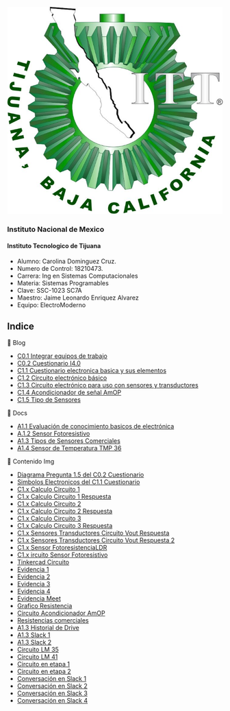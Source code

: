  ![ITT](/Img/itt.jpg)
 
### Instituto Nacional de Mexico
#### Instituto Tecnologico de Tijuana
- Alumno: Carolina Dominguez Cruz.
- Numero de Control: 18210473.
- Carrera: Ing en Sistemas Computacionales
- Materia: Sistemas Programables
- Clave: SSC-1023 SC7A
- Maestro: Jaime Leonardo Enriquez Alvarez
- Equipo: ElectroModerno

## Indice
:blue_book: Blog

- [C0.1 Integrar equipos de trabajo](Blog/C0.1_Integrar_equipos_de_trabajo.md)
- [C0.2 Cuestionario I4.0](Blog/C0.2_Cuestionario_I4.0.md)
- [C1.1 Cuestionario electronica basica y sus elementos](Blog/C1.1_Cuestionario_electrónica_básica_y_sus_elementos.md)
- [C1.2 Circuito electrónico básico](Blog/C1.2_Circuito_electrónico_básico.md)
- [C1.3 Circuito electrónico para uso con sensores y transductores](Blog/C1.3_Circuito_electrónico_para_uso_con_sensores_y_transductores.md)
- [C1.4 Acondicionador de señal AmOP](Blog/C1.4_Acondicionador_de_senal_AmOP.md)
- [C1.5 Tipo de Sensores](Blog/C1.5_Tipos_de_sensores.md)



:blue_book: Docs

- [A1.1 Evaluación de conocimiento basicos de electrónica](Docs/A1.1_Evaluación_de_conocimiento_basicos_de_electrónica.md)
- [A.1.2 Sensor Fotoresistivo](Docs/A.1.2_Sensor_Fotoresistivo.md)
- [A1.3 Tipos de Sensores Comerciales](Docs/A1.3_Tipos_Sensores_Comerciales.md)
- [A1.4 Sensor de Temperatura TMP 36](Docs/A1.4_Sensor_Temperatura_TMP36.md)

:blue_book: Contenido Img

- [Diagrama Pregunta 1.5 del C0.2 Cuestionario](Img/Pregunta15.drawio.png)
- [Simbolos Electronicos del C1.1 Cuestionario](Img/C1.x_SimbolosElectronicos.png)
- [C1.x Calculo Circuito 1](Img/C1.x_CalculoCircuito-1.png)
- [C1.x Calculo Circuito 1 Respuesta](Img/C1.x_CalculoCircuito_Respuesta.png)
- [C1.x Calculo Circuito 2](Img/C1.x_CalculoCircuito-2.png)
- [C1.x Calculo Circuito 2 Respuesta](Img/C1.x_CalculoCircuito-2_Respuesta.png)
- [C1.x Calculo Circuito 3](Img/C1.x_CalculoCircuito-3.png)
- [C1.x Calculo Circuito 3 Respuesta](Img/C1.x_CalculoCircuito-3_Respuesta.png)
- [C1.x Sensores Transductores Circuito Vout Respuesta](Img/C1.x_SensoresTransductoresCircuitoVout.png)
- [C1.x Sensores Transductores Circuito Vout Respuesta 2](Img/C1.x_SensoresTransductoresCircuitoVout2.png)
- [C1.x Sensor FotoresistenciaLDR](Img/C1.x_Sensor_FotoresistenciaLDR.png)
- [C1.x ircuito Sensor Fotoresistivo](Img/C1.x_CircuitoSensorFotoresistivo.png)
- [Tinkercad Circuito](Img/tinkercad_circuito.png)
- [Evidencia 1](Img/Evidencia1.png)
- [Evidencia 2](Img/evidencia2.png)
- [Evidencia 3](Img/Evidencia3.png)
- [Evidencia 4](Img/evidencia4.png)
- [Evidencia Meet](Img/Meet.jpg)
- [Grafico Resistencia](Img/resistencia_votaje.png)
- [Circuito Acondicionador AmOP](Img/C1.x_CircuitoAcondicionadorAmOP.png)
- [Resistencias comerciales](Img/ResistenciasComerciales.png)
- [A1.3 Historial de Drive](Img/A1.3_drive_historial.png)
- [A1.3 Slack 1](Img/A1.3_slack_1.png)
- [A1.3 Slack 2](Img/A1.3_slack_2.png)
- [Circuito LM 35](Img/C1.x_CircuitoLM35_Etapa1.png)
- [Circuito LM 41](Img/C1.x_CircuitoLM741_Etapa2.png)
- [Circuito en etapa 1](Img/A1.4_etapa1_circuito.png)
- [Circuito en etapa 2](Img/A1.4_etapa2_circuito.png)
- [Conversación en Slack 1](Img/A1.4_slack_1.png)
- [Conversación en Slack 2](Img/A1.4_slack_2.png)
- [Conversación en Slack 3](Img/A1.4_slack_3.png)
- [Conversación en Slack 4](Img/A1.4_slack_4.png)